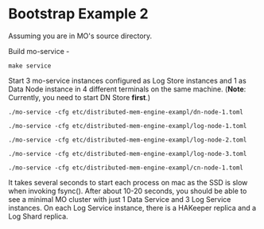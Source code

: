 # Bootstrap Example 2

Assuming you are in MO's source directory.

Build mo-service -

```
make service
```
Start 3 mo-service instances configured as Log Store instances and 1 as Data Node instance in 4 different terminals on the same machine.
(**Note**: Currently, you need to start DN Store **first**.)

```
./mo-service -cfg etc/distributed-mem-engine-exampl/dn-node-1.toml
```

```
./mo-service -cfg etc/distributed-mem-engine-exampl/log-node-1.toml
```

```
./mo-service -cfg etc/distributed-mem-engine-exampl/log-node-2.toml
```

```
./mo-service -cfg etc/distributed-mem-engine-exampl/log-node-3.toml
```

```
./mo-service -cfg etc/distributed-mem-engine-exampl/cn-node-1.toml
```

It takes several seconds to start each process on mac as the SSD is slow when invoking fsync(). After about 10-20 seconds, you should be able to see a minimal MO cluster with just 1 Data Service and 3 Log Service instances. On each Log Service instance, there is a HAKeeper replica and a Log Shard replica. 

